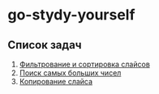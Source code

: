 # go-stydy-yourself

## Список задач
1. [Фильтрование и сортировка слайсов](/01-filter-and-sort.md) 
2. [Поиск самых больших чисел](/02-biggest-numbers.md)
3.  [Копирование слайса](/03-copy-slice.md)
